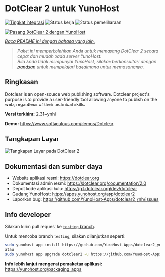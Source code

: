 <!--
N.B.: README ini dibuat secara otomatis oleh <https://github.com/YunoHost/apps/tree/master/tools/readme_generator>
Ini TIDAK boleh diedit dengan tangan.
-->

# DotClear 2 untuk YunoHost

[![Tingkat integrasi](https://dash.yunohost.org/integration/dotclear2.svg)](https://ci-apps.yunohost.org/ci/apps/dotclear2/) ![Status kerja](https://ci-apps.yunohost.org/ci/badges/dotclear2.status.svg) ![Status pemeliharaan](https://ci-apps.yunohost.org/ci/badges/dotclear2.maintain.svg)

[![Pasang DotClear 2 dengan YunoHost](https://install-app.yunohost.org/install-with-yunohost.svg)](https://install-app.yunohost.org/?app=dotclear2)

*[Baca README ini dengan bahasa yang lain.](./ALL_README.md)*

> *Paket ini memperbolehkan Anda untuk memasang DotClear 2 secara cepat dan mudah pada server YunoHost.*  
> *Bila Anda tidak mempunyai YunoHost, silakan berkonsultasi dengan [panduan](https://yunohost.org/install) untuk mempelajari bagaimana untuk memasangnya.*

## Ringkasan

Dotclear is an open-source web publishing software. Dotclear project's purpose is to provide a user-friendly tool allowing anyone to publish on the web, regardless of their technical skills.


**Versi terkirim:** 2.31~ynh1

**Demo:** <https://www.softaculous.com/demos/Dotclear>

## Tangkapan Layar

![Tangkapan Layar pada DotClear 2](./doc/screenshots/ss2_dotclear.png)

## Dokumentasi dan sumber daya

- Website aplikasi resmi: <https://dotclear.org>
- Dokumentasi admin resmi: <https://dotclear.org/documentation/2.0>
- Depot kode aplikasi hulu: <https://git.dotclear.org/dev/dotclear>
- Gudang YunoHost: <https://apps.yunohost.org/app/dotclear2>
- Laporkan bug: <https://github.com/YunoHost-Apps/dotclear2_ynh/issues>

## Info developer

Silakan kirim pull request ke [`testing` branch](https://github.com/YunoHost-Apps/dotclear2_ynh/tree/testing).

Untuk mencoba branch `testing`, silakan dilanjutkan seperti:

```bash
sudo yunohost app install https://github.com/YunoHost-Apps/dotclear2_ynh/tree/testing --debug
atau
sudo yunohost app upgrade dotclear2 -u https://github.com/YunoHost-Apps/dotclear2_ynh/tree/testing --debug
```

**Info lebih lanjut mengenai pemaketan aplikasi:** <https://yunohost.org/packaging_apps>
